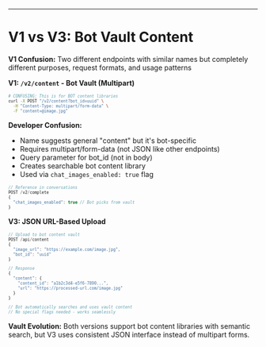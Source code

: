 ---

# V1 vs V3: Bot Vault Content

<div class="mb-2 p-2 bg-orange-50 border-l-4 border-orange-500 text-orange-900 text-xs">
<strong>V1 Confusion:</strong> Two different endpoints with similar names but completely different purposes, request formats, and usage patterns
</div>

<style>
pre code { font-size: 8px !important; line-height: 1.0 !important; }
</style>

<div class="grid grid-cols-2 gap-4 text-xs">

<div>

**V1: `/v2/content` - Bot Vault (Multipart)**

```bash
# CONFUSING: This is for BOT content libraries
curl -X POST "/v2/content?bot_id=uuid" \
  -H "Content-Type: multipart/form-data" \
  -F "content=@image.jpg"
```

**Developer Confusion:**
- Name suggests general "content" but it's bot-specific
- Requires multipart/form-data (not JSON like other endpoints)
- Query parameter for bot_id (not in body)
- Creates searchable bot content library
- Used via `chat_images_enabled: true` flag

```javascript
// Reference in conversations
POST /v2/complete
{
  "chat_images_enabled": true // Bot picks from vault
}
```

</div>

<div>

**V3: JSON URL-Based Upload**

```javascript
// Upload to bot content vault
POST /api/content
{
  "image_url": "https://example.com/image.jpg",
  "bot_id": "uuid"
}

// Response
{
  "content": {
    "content_id": "a1b2c3d4-e5f6-7890...",
    "url": "https://processed-url.com/image.jpg"
  }
}

// Bot automatically searches and uses vault content
// No special flags needed - works seamlessly
```

</div>

</div>

<div class="mt-2 p-2 bg-blue-50 border-l-4 border-blue-500 text-blue-900 text-xs">
<strong>Vault Evolution:</strong> Both versions support bot content libraries with semantic search, but V3 uses consistent JSON interface instead of multipart forms.
</div>